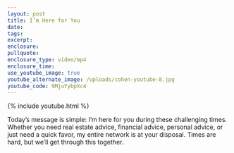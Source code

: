 ```yaml
---
layout: post
title: I’m Here for You
date:
tags:
excerpt:
enclosure:
pullquote:
enclosure_type: video/mp4
enclosure_time:
use_youtube_image: true
youtube_alternate_image: /uploads/cohen-youtube-8.jpg
youtube_code: 9MjuYybpXc4
---
```


{% include youtube.html %}

Today’s message is simple: I’m here for you during these challenging times. Whether you need real estate advice, financial advice, personal advice, or just need a quick favor, my entire network is at your disposal. Times are hard, but we’ll get through this together.